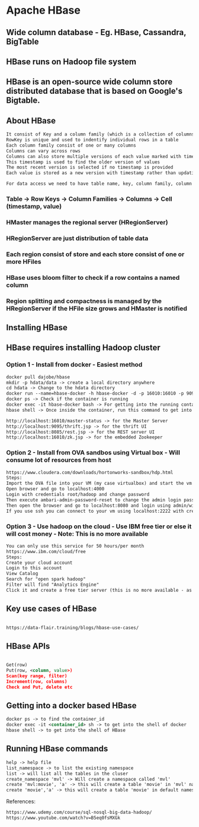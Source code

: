 # Apache HBase 

## Wide column database - Eg. HBase, Cassandra, BigTable 
## HBase runs on Hadoop file system 
## HBase is an open-source wide column store distributed database that is based on Google's Bigtable. 

## About HBase

```xml
It consist of Key and a column family (which is a collection of columns)
RowKey is unique and used to indentify individual rows in a table 
Each column family consist of one or many columns
Columns can vary across rows 
Columns can also store multiple versions of each value marked with timestamp 
This timestamp is used to find the older version of values
The most recent version is selected if no timestamp is provided 
Each value is stored as a new version with timestamp rather than updating an older value 

For data access we need to have table name, key, column family, column and optional timestamp (or else most recent version is fetched)

```

### Table -> Row Keys -> Column Families -> Columns -> Cell (timestamp, value)

### HMaster manages the regional server (HRegionServer) 
### HRegionServer are just distribution of table data 
### Each region consist of store and each store consist of one or more HFiles
### HBase uses bloom filter to check if a row contains a named column 
### Region splitting and compactness is managed by the HRegionServer if the HFile size grows and HMaster is notified 



## Installing HBase 

## HBase requires installing Hadoop cluster 

### Option 1  - Install from docker - Easiest method 
```xml
docker pull dajobe/hbase 
mkdir -p hdata/data -> create a local directory anywhere 
cd hdata -> Change to the hdata directory 
docker run --name=hbase-docker -h hbase-docker -d -p 16010:16010 -p 9095:9095 -p 8085:8085 -v $PWD/data:/data dajobe/hbase -> run the container 
docker ps -> Check if the container is running 
docker exec -it hbase-docker bash -> For getting into the running container 
hbase shell -> Once inside the container, run this command to get into the Hbase shell 

http://localhost:16010/master-status -> for the Master Server
http://localhost:9095/thrift.jsp -> for the thrift UI
http://localhost:8085/rest.jsp -> for the REST server UI
http://localhost:16010/zk.jsp -> for the embedded Zookeeper

```


### Option 2 - Install from OVA sandbos using Virtual box - Will consume lot of resources from host 
```xml
https://www.cloudera.com/downloads/hortonworks-sandbox/hdp.html
Steps: 
Import the OVA file into your VM (my case virtualbox) and start the vm 
Open browser and go to localhost:4000
Login with credentials root/hadoop and change password 
Then execute ambari-admin-password-reset to change the admin login password 
Then open the browser and go to localhost:8080 and login using admin/with the pwd you just set 
If you use ssh you can connect to your vm using localhost:2222 with credentials maria_dev/maria_dev 

```

### Option 3 - Use hadoop on the cloud - Use IBM free tier or else it will cost money - Note: This is no more available
```xml
You can only use this service for 50 hours/per month 
https://www.ibm.com/cloud/free
Steps: 
Create your cloud account 
Login to this account
View Catalog
Search for "open spark hadoop"
Filter will find "Analytics Engine"
Click it and create a free tier server (this is no more available - as it requires CC and VAT reg number)

```

## Key use cases of HBase
```xml

https://data-flair.training/blogs/hbase-use-cases/

```

## HBase APIs
```xml

Get(row)
Put(row, <column, value>)
Scan(key range, filter)
Increment(row, columns)
Check and Put, delete etc

```

## Getting into a docker based HBase 
```xml
docker ps -> to find the container_id
docker exec -it <container_id> sh -> to get into the shell of docker
hbase shell -> to get into the shell of HBase
```

## Running HBase commands 
```xml
help -> help file
list_namespace -> to list the existing namespace
list -> will list all the tables in the cluser
create_namespace 'mvl' -> Will create a namespace called 'mvl'
create 'mvl:movie', 'a' -> this will create a table 'movie' in 'mvl' namespace with columnfamily 'a'
create 'movie','a' -> this will create a table 'movie' in default namespace
```

References: 
```xml
https://www.udemy.com/course/sql-nosql-big-data-hadoop/    
https://www.youtube.com/watch?v=B5eq0fsMXGk
```




